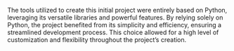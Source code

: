 
The tools utilized to create this initial project were entirely based on Python, leveraging its versatile libraries and powerful features. 
By relying solely on Python, the project benefited from its simplicity and efficiency, ensuring a streamlined development process. 
This choice allowed for a high level of customization and flexibility throughout the project’s creation.
